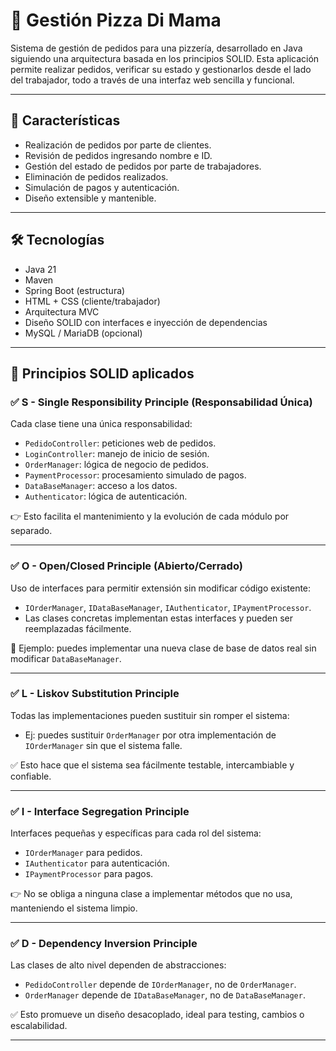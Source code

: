 # 🍕 Gestión Pizza Di Mama

Sistema de gestión de pedidos para una pizzería, desarrollado en Java siguiendo una arquitectura basada en los principios SOLID. Esta aplicación permite realizar pedidos, verificar su estado y gestionarlos desde el lado del trabajador, todo a través de una interfaz web sencilla y funcional.

---

## 🚀 Características

- Realización de pedidos por parte de clientes.
- Revisión de pedidos ingresando nombre e ID.
- Gestión del estado de pedidos por parte de trabajadores.
- Eliminación de pedidos realizados.
- Simulación de pagos y autenticación.
- Diseño extensible y mantenible.

---

## 🛠️ Tecnologías

- Java 21
- Maven
- Spring Boot (estructura)
- HTML + CSS (cliente/trabajador)
- Arquitectura MVC
- Diseño SOLID con interfaces e inyección de dependencias
- MySQL / MariaDB (opcional)

---

## 🧠 Principios SOLID aplicados

### ✅ S - Single Responsibility Principle (Responsabilidad Única)

Cada clase tiene una única responsabilidad:
- `PedidoController`: peticiones web de pedidos.
- `LoginController`: manejo de inicio de sesión.
- `OrderManager`: lógica de negocio de pedidos.
- `PaymentProcessor`: procesamiento simulado de pagos.
- `DataBaseManager`: acceso a los datos.
- `Authenticator`: lógica de autenticación.

👉 Esto facilita el mantenimiento y la evolución de cada módulo por separado.

---

### ✅ O - Open/Closed Principle (Abierto/Cerrado)

Uso de interfaces para permitir extensión sin modificar código existente:
- `IOrderManager`, `IDataBaseManager`, `IAuthenticator`, `IPaymentProcessor`.
- Las clases concretas implementan estas interfaces y pueden ser reemplazadas fácilmente.

🧩 Ejemplo: puedes implementar una nueva clase de base de datos real sin modificar `DataBaseManager`.

---

### ✅ L - Liskov Substitution Principle

Todas las implementaciones pueden sustituir sin romper el sistema:
- Ej: puedes sustituir `OrderManager` por otra implementación de `IOrderManager` sin que el sistema falle.

✅ Esto hace que el sistema sea fácilmente testable, intercambiable y confiable.

---

### ✅ I - Interface Segregation Principle

Interfaces pequeñas y específicas para cada rol del sistema:
- `IOrderManager` para pedidos.
- `IAuthenticator` para autenticación.
- `IPaymentProcessor` para pagos.

👉 No se obliga a ninguna clase a implementar métodos que no usa, manteniendo el sistema limpio.

---

### ✅ D - Dependency Inversion Principle

Las clases de alto nivel dependen de abstracciones:
- `PedidoController` depende de `IOrderManager`, no de `OrderManager`.
- `OrderManager` depende de `IDataBaseManager`, no de `DataBaseManager`.

✅ Esto promueve un diseño desacoplado, ideal para testing, cambios o escalabilidad.

---

